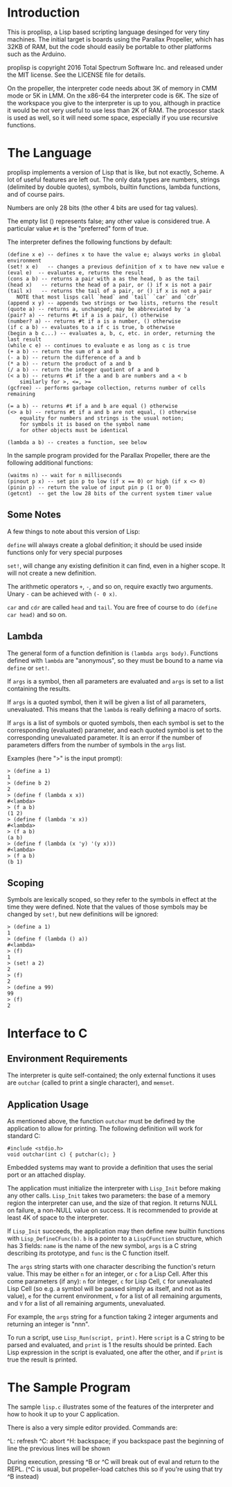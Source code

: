 Introduction
============

This is proplisp, a Lisp based scripting language desinged for very tiny
machines. The initial target is boards using the Parallax Propeller,
which has 32KB of RAM, but the code should easily be portable to other
platforms such as the Arduino.

proplisp is copyright 2016 Total Spectrum Software Inc. and released
under the MIT license. See the LICENSE file for details.

On the propeller, the interpreter code needs about 3K of memory in CMM
mode or 5K in LMM. On the x86-64 the interpreter code is 6K. The size
of the workspace you give to the interpreter is up to you, although in
practice it would be not very useful to use less than 2K of RAM. The
processor stack is used as well, so it will need some space, especially
if you use recursive functions.

The Language
============

proplisp implements a version of Lisp that is like, but not exactly,
Scheme. A lot of useful features are left out. The only data types
are numbers, strings (delimited by double quotes), symbols, builtin functions,
lambda functions, and of course pairs.

Numbers are only 28 bits (the other 4 bits are used for tag values).

The empty list () represents false; any other value is considered true.
A particular value `#t` is the "preferred" form of true.

The interpreter defines the following functions by default:

```
(define x e) -- defines x to have the value e; always works in global environment
(set! x e)   -- changes a previous definition of x to have new value e
(eval e)  -- evaluates e, returns the result
(cons a b) -- returns a pair with a as the head, b as the tail
(head x)   -- returns the head of a pair, or () if x is not a pair
(tail x)   -- returns the tail of a pair, or () if x is not a pair
   NOTE that most lisps call `head` and `tail` `car` and `cdr`
(append x y) -- appends two strings or two lists, returns the result
(quote a) -- returns a, unchanged; may be abbreviated by 'a
(pair? a) -- returns #t if a is a pair, () otherwise
(number? a) -- returns #t if a is a number, () otherwise
(if c a b) -- evaluates to a if c is true, b otherwise
(begin a b c...) -- evaluates a, b, c, etc. in order, returning the last result
(while c e) -- continues to evaluate e as long as c is true
(+ a b) -- return the sum of a and b
(- a b) -- return the difference of a and b
(* a b) -- return the product of a and b
(/ a b) -- return the integer quotient of a and b
(< a b) -- returns #t if the a and b are numbers and a < b
    similarly for >, <=, >=
(gcfree) -- performs garbage collection, returns number of cells remaining

(= a b) -- returns #t if a and b are equal () otherwise
(<> a b) -- returns #t if a and b are not equal, () otherwise
    equality for numbers and strings is the usual notion;
    for symbols it is based on the symbol name
    for other objects must be identical

(lambda a b) -- creates a function, see below
```

In the sample program provided for the Parallax Propeller,
there are the following additional functions:
```
(waitms n) -- wait for n milliseconds
(pinout p x) -- set pin p to low (if x == 0) or high (if x <> 0)
(pinin p) -- return the value of input pin p (1 or 0)
(getcnt)  -- get the low 28 bits of the current system timer value 
```

Some Notes
----------
A few things to note about this version of Lisp:

`define` will always create a global definition; it should be used inside
functions only for very special purposes

`set!`, will change any existing definition it can find, even
in a higher scope. It will not create a new definition.

The arithmetic operators `+`, `-`, and so on, require exactly two arguments.
Unary `-` can be achieved with `(- 0 x)`.

`car` and `cdr` are called `head` and `tail`. You are free of course to
do `(define car head)` and so on.

Lambda
------
The general form of a function definition is `(lambda args body)`.
Functions defined with `lambda` are "anonymous", so they must be bound to
a name via `define` or `set!`.

If `args` is a symbol, then all parameters are evaluated and `args`
is set to a list containing the results.

If `args` is a quoted symbol, then it will be given a list of all
parameters, unevaluated. This means that the `lambda` is really
defining a macro of sorts.

If `args` is a list of symbols or quoted symbols, then each symbol is
set to the corresponding (evaluated) parameter, and each quoted symbol
is set to the corresponding unevaluated parameter. It is an error if the
number of parameters differs from the number of symbols in the `args`
list.

Examples (here ">" is the input prompt):
```
> (define a 1)
1
> (define b 2)
2
> (define f (lambda x x))
#<lambda>
> (f a b)
(1 2)
> (define f (lambda 'x x))
#<lambda>
> (f a b)
(a b)
> (define f (lambda (x 'y) '(y x)))
#<lambda>
> (f a b)
(b 1)
```

Scoping
-------
Symbols are lexically scoped, so they refer to the symbols in effect
at the time they were defined. Note that the values of those symbols may
be changed by `set!`, but new definitions will be ignored:
```
> (define a 1)
1
> (define f (lambda () a))
#<lambda>
> (f)
1
> (set! a 2)
2
> (f)
2
> (define a 99)
99
> (f)
2
```

Interface to C
==============

Environment Requirements
------------------------

The interpreter is quite self-contained; the only external functions it
uses are `outchar` (called to print a single character), and `memset`.

Application Usage
-----------------

As mentioned above, the function `outchar` must be defined by the application
to allow for printing. The following definition will work for standard C:
```
#include <stdio.h>
void outchar(int c) { putchar(c); }
```
Embedded systems may want to provide a definition that uses the serial port
or an attached display.

The application must initialize the interpreter with `Lisp_Init` before
making any other calls. `Lisp_Init` takes two parameters: the base
of a memory region the interpreter can use, and the size of that region.
It returns NULL on failure, a non-NULL value on success. It is recommended
to provide at least 4K of space to the interpreter.

If `Lisp_Init` succeeds, the application may then define new builtin
functions with `Lisp_DefineCFunc(b)`. `b` is a pointer to a `LispCFunction`
structure, which has 3 fields: `name` is the name of the new symbol,
`args` is a C string describing its prototype, and `func` is the C
function itself.

The `args` string starts with one character describing the function's
return value. This may be either `n` for an integer, or `c` for a Lisp
Cell. After this come parameters (if any): `n` for integer, `c` for
Lisp Cell, `C` for unevaluated Lisp Cell (so e.g. a symbol will be
passed simply as itself, and not as its value), `e` for the current
environment, `v` for a list of all remaining arguments, and `V` for a
list of all remaining arguments, unevaluated.

For example, the `args` string for a function taking 2 integer arguments
and returning an integer is "nnn".

To run a script, use `Lisp_Run(script, print)`. Here
`script` is a C string to be parsed and evaluated, and `print` is 1
the results should be printed. Each Lisp expression in the script
is evaluated, one after the other, and if `print` is true the result
is printed.

The Sample Program
==================

The sample `lisp.c` illustrates some of the features of the interpreter
and how to hook it up to your C application.

There is also a very simple editor provided. Commands are:

^L: refresh
^C: abort
^H: backspace; if you backspace past the beginning of line the previous
    lines will be shown

During execution, pressing ^B or ^C will break out of eval and return to
the REPL. (^C is usual, but propeller-load catches this so if you're using
that try ^B instead)
